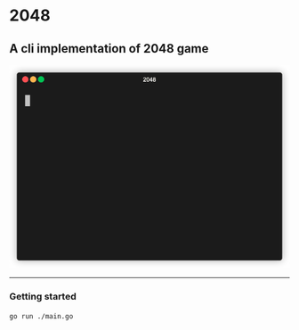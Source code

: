 # 2048

## A cli implementation of 2048 game

![](2048.gif)

------

### Getting started 
`go run ./main.go`

